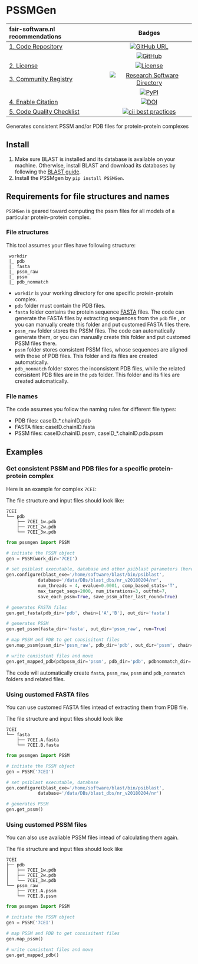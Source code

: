 # PSSMGen

| fair-software.nl recommendations | Badges |
|:-|:-:|
| [1. Code Repository](https://fair-software.nl/recommendations/repository)       | [![GitHub URL](https://img.shields.io/badge/github-repo-000.svg?logo=github&labelColor=gray&color=blue)](https://github.com/DeepRank/pssmgen) |
| &nbsp;                                                                          | [![GitHub](https://img.shields.io/github/last-commit/DeepRank/pssmgen)](https://github.com/DeepRank/pssmgen) |
| [2. License](https://fair-software.nl/recommendations/license)                  | [![License](https://img.shields.io/github/license/DeepRank/pssmgen)](https://github.com/DeepRank/pssmgen) |
| [3. Community Registry](https://fair-software.nl/recommendations/registry)      | [![Research Software Directory](https://img.shields.io/badge/rsd-PSSMGen-00a3e3.svg&labelColor=gray&color=00a3e3)](https://research-software.nl/software/pssmgen) |
| &nbsp;                                                                          | [![PyPI](https://img.shields.io/pypi/v/pssmgen)](https://pypi.org/project/pssmgen/) |
| [4. Enable Citation](https://fair-software.nl/recommendations/citation)         | [![DOI](https://zenodo.org/badge/DOI/10.5281/zenodo.3635711.svg)](https://doi.org/10.5281/zenodo.3635711) |
| [5. Code Quality Checklist](https://fair-software.nl/recommendations/checklist) | [![cii best practices](https://bestpractices.coreinfrastructure.org/projects/1811/badge)](https://bestpractices.coreinfrastructure.org/projects/1811)  |

<!--

| **Other**                                                                       | **Badge** |
| Continuous Integration                                                          | [![Build Status](https://travis-ci.org/research-software-directory/research-software-directory.svg?branch=master)](https://travis-ci.org/research-software-directory/research-software-directory) |
| &nbsp;                                                                          | [![Build status](https://ci.appveyor.com/api/projects/status/vki0xma8y7glpt09/branch/master?svg=true)](https://ci.appveyor.com/project/NLeSC/xenon-cli/branch/master)  |
| Code Analysis                                                                   | [![CodeClimate](https://api.codeclimate.com/v1/badges/ed3655f6056f89f5e107/maintainability)](https://codeclimate.com/github/DynaSlum/satsense/maintainability) |
| &nbsp;                                                                          | [![Codacy Badge](https://api.codacy.com/project/badge/Grade/6e3836750fe14f34ba85e26956e8ef10)](https://www.codacy.com/app/c-meijer/eEcoLiDAR?utm_source=www.github.com&amp;utm_medium=referral&amp;utm_content=eEcoLiDAR/eEcoLiDAR&amp;utm_campaign=Badge_Grade) |
| &nbsp;                                                                          | [![SonarCloud](https://sonarcloud.io/api/project_badges/measure?project=nlesc%3AXenon&metric=alert_status)](https://sonarcloud.io/dashboard?id=nlesc%3AXenon) |
| Code Coverage                                                                   | [![codecov](https://codecov.io/gh/wadpac/GGIR/branch/master/graph/badge.svg)](https://codecov.io/gh/wadpac/GGIR) |
| &nbsp; | [![SonarCloud](https://sonarcloud.io/api/project_badges/measure?project=xenon-middleware_xenon-grpc&metric=coverage)](https://sonarcloud.io/component_measures?id=xenon-middleware_xenon-grpc&metric=Coverage) |
| &nbsp; | [![Scrutinizer](https://scrutinizer-ci.com/g/NLeSC/mcfly/badges/coverage.png?b=master)](https://scrutinizer-ci.com/g/NLeSC/mcfly/statistics/) |
| &nbsp; | [![Coveralls](https://coveralls.io/repos/github/eEcoLiDAR/eEcoLiDAR/badge.svg)](https://coveralls.io/github/eEcoLiDAR/eEcoLiDAR) |
| &nbsp; | [![CodeClimate](https://api.codeclimate.com/v1/badges/ed3655f6056f89f5e107/test_coverage)](https://codeclimate.com/github/DynaSlum/satsense/test_coverage) |
| Documentation                                                                   | [![ReadTheDocs](https://readthedocs.org/projects/xenon-tutorial/badge/?version=latest)](https://xenon-tutorial.readthedocs.io/en/latest/?badge=latest) |

_(Customize these badges with your own links. Check https://shields.io/ to see which badges are available.)_

-->

Generates consistent PSSM and/or PDB files for protein-protein complexes

## Install

1. Make sure BLAST is installed and its database is available on your machine. Otherwise, install BLAST and download its databases by following the [BLAST guide](https://blast.ncbi.nlm.nih.gov/Blast.cgi?CMD=Web&PAGE_TYPE=BlastDocs&DOC_TYPE=Download).
2. Install the PSSMgen by `pip install PSSMGen`.


## Requirements for file structures and names

`PSSMGen` is geared toward computing the pssm files for all models of a particular protein-protein complex.

### File structures
This tool assumes your files have following structure:

```
 workdir
 |_ pdb
 |_ fasta
 |_ pssm_raw
 |_ pssm
 |_ pdb_nonmatch
```

- `workdir` is your working directory for one specific protein-protein complex.
- `pdb` folder must contain the PDB files.
- `fasta` folder contains the protein sequence [FASTA](https://en.wikipedia.org/wiki/FASTA_format) files. The code can generate the FASTA files by extracting sequences from the `pdb` file , or you can manually create this folder and put customed FASTA files there.
- `pssm_raw` folder stores the PSSM files. The code can automatically generate them, or you can manually create this folder and put customed PSSM files there.
- `pssm` folder stores consistent PSSM files, whose sequences are aligned with those of PDB files. This folder and its files are created automatically.
- `pdb_nonmatch` folder stores the inconsistent PDB files, while the related consistent PDB files are in the `pdb` folder. This folder and its files are created automatically.

### File names
The code assumes you follow the naming rules for different file types:
- PDB files:   caseID_*.chainID.pdb
- FASTA files: caseID.chainID.fasta
- PSSM files:  caseID.chainID.pssm, caseID_*.chainID.pdb.pssm


## Examples

### Get consistent PSSM and PDB files for a specific protein-protein complex

Here is an example for complex `7CEI`:

The file structure and input files should look like:
```
7CEI
└── pdb
    ├── 7CEI_1w.pdb
    ├── 7CEI_2w.pdb
    └── 7CEI_3w.pdb
```


```python
from pssmgen import PSSM

# initiate the PSSM object
gen = PSSM(work_dir='7CEI')

# set psiblast executable, database and other psiblast parameters (here shows the defaults)
gen.configure(blast_exe='/home/software/blast/bin/psiblast',
            database='/data/DBs/blast_dbs/nr_v20180204/nr',
            num_threads = 4, evalue=0.0001, comp_based_stats='T',
            max_target_seqs=2000, num_iterations=3, outfmt=7,
            save_each_pssm=True, save_pssm_after_last_round=True)

# generates FASTA files
gen.get_fasta(pdb_dir='pdb', chain=['A','B'], out_dir='fasta')

# generates PSSM
gen.get_pssm(fasta_dir='fasta', out_dir='pssm_raw', run=True)

# map PSSM and PDB to get consisitent files
gen.map_pssm(pssm_dir='pssm_raw', pdb_dir='pdb', out_dir='pssm', chain=['A','B'])

# write consistent files and move
gen.get_mapped_pdb(pdbpssm_dir='pssm', pdb_dir='pdb', pdbnonmatch_dir='pdb_nonmatch')
```

The code will automatically create `fasta`, `pssm_raw`, `pssm` and `pdb_nonmatch` folders and related files.

### Using customed FASTA files

You can use customed FASTA files intead of extracting them from PDB file.

The file structure and input files should look like
```
7CEI
└── fasta
    ├── 7CEI.A.fasta
    └── 7CEI.B.fasta
```


```python
from pssmgen import PSSM

# initiate the PSSM object
gen = PSSM('7CEI')

# set psiblast executable, database
gen.configure(blast_exe='/home/software/blast/bin/psiblast',
            database='/data/DBs/blast_dbs/nr_v20180204/nr')

# generates PSSM
gen.get_pssm()
```

### Using customed PSSM files

You can also use avaliable PSSM files intead of calculating them again.

The file structure and input files should look like
```
7CEI
├── pdb
│   ├── 7CEI_1w.pdb
│   ├── 7CEI_2w.pdb
│   └── 7CEI_3w.pdb
└── pssm_raw
    ├── 7CEI.A.pssm
    └── 7CEI.B.pssm
```

```python
from pssmgen import PSSM

# initiate the PSSM object
gen = PSSM('7CEI')

# map PSSM and PDB to get consisitent files
gen.map_pssm()

# write consistent files and move
gen.get_mapped_pdb()
```